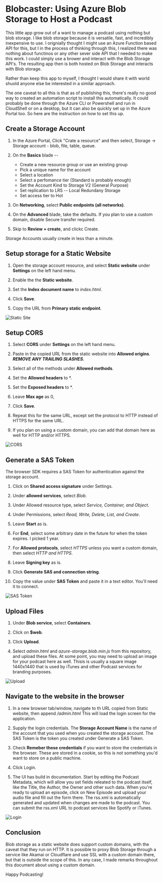
# Blobcaster: Using Azure Blob Storage to Host a Podcast

This little app grow out of a want to manage a podcast using nothing but blob storage. I like blob storage because it is versatile, fast, and incredibly inexpensive to use. I orignially thought I might use an Azure Function based API for this, but I in the process of thinking through this, I realized there was nothing about functinos or any other sever side API that I needed to make this work. I could simply use a brower and interact with the Blob Storage API's. The resulting app then is both hosted on Blob Storage and interacts with Blob storage.


Rather than keep this app to myself, I thought I would share it with world shuold anyone else be interested in a similar approach. 

The one caveat to all this is that as of publishing this, there's really no good way to created an automation script to install this automatically. It could probably be done through the Azure CLI or Powershell and run in CloudShell or on a desktop, but it can also be quickly set up in the Azure Portal too. So here are the instruction on how to set this up.

## Create a Storage Account	

1. In the Azure Portal, Click "Crate a resource" and then select, Storage -> Storage account - blob, file, table, queue.

1. On the **Basics** blade -- 

	* Create a new resource group or use an existing group
	* Pick a unique name for the account
	* Select a location
	* Select a perfomance tier (Standard is probably enough)
	* Set the Account Kind to Storage V2 (General Purpose)
	* Set replication to LRS -- Local Redundany Storage
	* Set access tier to Hot

2. On **Networking**, select **Public endpoints (all networks)**.

3. On the **Advanced** blade, take the defaults. If you plan to use a custom domain, disable Secure transfer required.

4. Skip to **Review + create**, and clickc Create.

Storage Accounts usually create in less than a minute.

## Setup storage for a Static Website

1. Open the storage account resource, and select **Static website** under **Settings** on the left hand menu.

2. Enable the the **Static website**.

3. Set the **Index document name** to *index.html*.

4. Click **Save**.

5. Copy the URL from **Primary static endpoint**.

![Static Site](images/static-site.png)


## Setup CORS

1. Select **CORS** under **Settings** on the left hand menu.

2. Paste in the copied URL from the static website into **Allowed origins**. ***REMOVE ANY TRAILING SLASHES.***

3. Select all of the methods under **Allowed methods**.

4. Set the **Allowed headers** to *.

5. Set the **Exposed headers** to *.

6. Leave **Max age** as 0,

7. Click **Save**.

8. Repeat this for the same URL, except set the protocol to HTTP instead of HTTPS for the same URL.

9. If you plan on using a custom domain, you can add that domain here as well for HTTP and/or HTTPS.

![CORS](images/cors.png)

## Generate a SAS Token

The browser SDK requires a SAS Token for authentication against the storage account.

1. Click on **Shared access signature** under Settings.

2. Under **allowed services**, select *Blob*.

3. Under Allowed resource type, select *Service, Container, and Object*.

4. Under Permissions, select *Read, Write, Delete, List, and Create*.

5. Leave **Start** as is.

6. For **End**, select some arbitrary date in the future for when the token expires. I picked 1 year.

7. For **Allowed protocols**, select *HTTPS* unless you want a custom domain, then select *HTTP and HTTPS*.

8. Leave **Signing key** as is.

9. Click **Generate SAS and connection string**.

10. Copy the value under **SAS Token** and paste it in a text editor. You'll need it to connect.

![SAS Token](images/sas-token.png)

## Upload Files

1. Under **Blob service**, select **Containers**.

2. Click on **$web**.

3. Click **Upload**.

4. Select *admin.html* and *azure-storage.blob.min.js* from this repository, and upload these files. At some point, you may need to upload an image for your podcast here as well. Thisis is usually a square image 1440x1440 that is used by iTunes and other Podcast services for branding purposes.

![Upload](images/upload.png)

## Navigate to the website in the browser

1. In a new browser tab/window, navigate to th URL copied from Static website, then append */admin.html* This will load the login screen for the application.

2. Supply the login credentials. The **Storage Account Name** is the name of the account that you used when you created the storage account. The SAS Token is the token you created under Generate a SAS Token.

3. Check **Remeber these credentials** if you want to store the credentials in the browser. These are stored in a cookie, so this is not something you'd want to store on a public machine.

4. Click Login.

5. The UI has build in documentation. Start by editing the Podcast Metadata, which will allow you set fields releated to the podcast itself, like the Title, the Author, the Owner and other such data. When you're ready to upload an episode, click on New Episode and upload your audio file and fill out the form there. The rss.xml is automatically generated and updated when changes are made to the podcast. You can submit the rss.xml URL to podcast services like Spotify or iTunes.

![Login](images/Login.png)

## Conclusion

Blob storage as a static website does support custom domains, with the caveat that they run on HTTP. It is possible to proxy Blob Storage through a service like Akamai or Cloudflare and use SSL with a custom domain there, but that is outside the scope of this. In any case, I made remarks throughout this document about using a custom domain.

Happy Podcasting!
